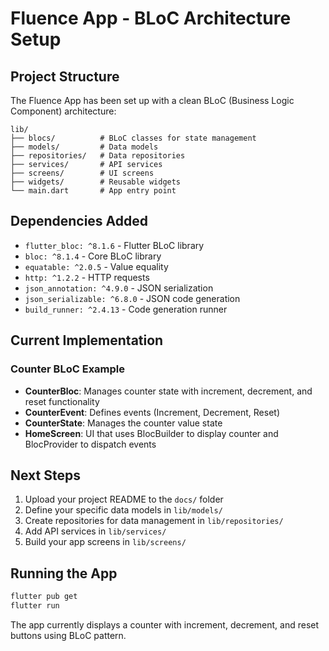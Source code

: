 # Fluence App - BLoC Architecture Setup

## Project Structure

The Fluence App has been set up with a clean BLoC (Business Logic Component) architecture:

```
lib/
├── blocs/          # BLoC classes for state management
├── models/         # Data models
├── repositories/   # Data repositories
├── services/       # API services
├── screens/        # UI screens
├── widgets/        # Reusable widgets
└── main.dart       # App entry point
```

## Dependencies Added

- `flutter_bloc: ^8.1.6` - Flutter BLoC library
- `bloc: ^8.1.4` - Core BLoC library
- `equatable: ^2.0.5` - Value equality
- `http: ^1.2.2` - HTTP requests
- `json_annotation: ^4.9.0` - JSON serialization
- `json_serializable: ^6.8.0` - JSON code generation
- `build_runner: ^2.4.13` - Code generation runner

## Current Implementation

### Counter BLoC Example
- **CounterBloc**: Manages counter state with increment, decrement, and reset functionality
- **CounterEvent**: Defines events (Increment, Decrement, Reset)
- **CounterState**: Manages the counter value state
- **HomeScreen**: UI that uses BlocBuilder to display counter and BlocProvider to dispatch events

## Next Steps

1. Upload your project README to the `docs/` folder
2. Define your specific data models in `lib/models/`
3. Create repositories for data management in `lib/repositories/`
4. Add API services in `lib/services/`
5. Build your app screens in `lib/screens/`

## Running the App

```bash
flutter pub get
flutter run
```

The app currently displays a counter with increment, decrement, and reset buttons using BLoC pattern.